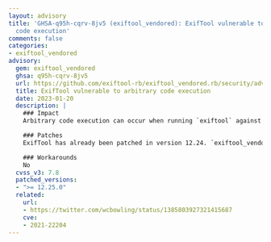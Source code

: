 ```yaml
---
layout: advisory
title: 'GHSA-q95h-cqrv-8jv5 (exiftool_vendored): ExifTool vulnerable to arbitrary
  code execution'
comments: false
categories:
- exiftool_vendored
advisory:
  gem: exiftool_vendored
  ghsa: q95h-cqrv-8jv5
  url: https://github.com/exiftool-rb/exiftool_vendored.rb/security/advisories/GHSA-q95h-cqrv-8jv5
  title: ExifTool vulnerable to arbitrary code execution
  date: 2023-01-20
  description: |
    ### Impact
    Arbitrary code execution can occur when running `exiftool` against files with hostile metadata payloads

    ### Patches
    ExifTool has already been patched in version 12.24. `exiftool_vendored.rb`, which vendors ExifTool, includes this patch in [v12.25.0](https://github.com/exiftool-rb/exiftool_vendored.rb/releases/tag/v12.25.0).

    ### Workarounds
    No
  cvss_v3: 7.8
  patched_versions:
  - ">= 12.25.0"
  related:
    url:
    - https://twitter.com/wcbowling/status/1385803927321415687
    cve:
    - 2021-22204
---
```

